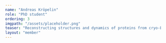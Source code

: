 ```yaml
---
name: "Andreas Kröpelin"
role: "PhD student"
ordering: 3
imgpath: "/assets/placeholder.png"
teaser: "Reconstructing structures and dynamics of proteins from cryo-EM images"
layout: "member"
---
```


